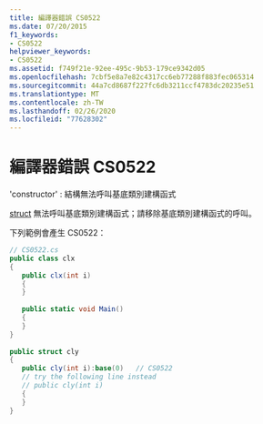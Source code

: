 ```yaml
---
title: 編譯器錯誤 CS0522
ms.date: 07/20/2015
f1_keywords:
- CS0522
helpviewer_keywords:
- CS0522
ms.assetid: f749f21e-92ee-495c-9b53-179ce9342d05
ms.openlocfilehash: 7cbf5e8a7e82c4317cc6eb77288f883fec065314
ms.sourcegitcommit: 44a7cd8687f227fc6db3211ccf4783dc20235e51
ms.translationtype: MT
ms.contentlocale: zh-TW
ms.lasthandoff: 02/26/2020
ms.locfileid: "77628302"
---
```

# <a name="compiler-error-cs0522"></a>編譯器錯誤 CS0522
'constructor' : 結構無法呼叫基底類別建構函式  
  
 [struct](../language-reference/builtin-types/struct.md) 無法呼叫基底類別建構函式；請移除基底類別建構函式的呼叫。  
  
 下列範例會產生 CS0522：  
  
```csharp  
// CS0522.cs  
public class clx  
{  
   public clx(int i)  
   {  
   }  
  
   public static void Main()  
   {  
   }  
}  
  
public struct cly  
{  
   public cly(int i):base(0)   // CS0522  
   // try the following line instead  
   // public cly(int i)  
   {  
   }  
}  
```

